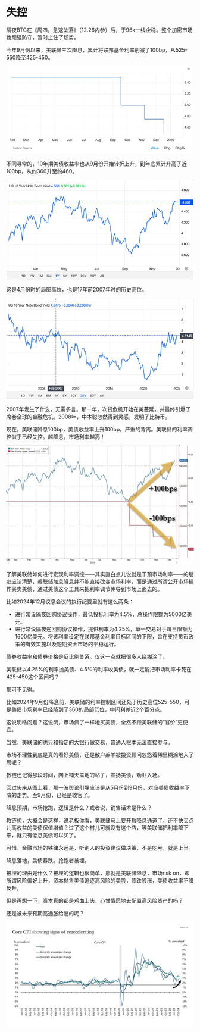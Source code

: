# 失控

隔夜BTC在《周四，急速坠落》（12.26内参）后，于96k一线企稳。整个加密市场也顽强防守，暂时止住了颓势。

今年9月份以来，美联储三次降息，累计将联邦基金利率削减了100bp，从525-550降至425-450。

![](2024-12-27-A01.png)

不同寻常的，10年期美债收益率也从9月份开始转折上升，到年底累计升高了近100bp，从约360升至约460。

![](2024-12-27-A02.png)

这是4月份时的局部高位，也是17年前2007年时的历史高位。

![](2024-12-27-A03.png)

2007年发生了什么，无需多言。那一年，次贷危机开始在美蔓延，并最终引爆了席卷全球的金融危机。2008年，中本聪忽然得到灵感，发明了比特币。

现在，美联储降息100bp，美债收益率上升100bp。严重的背离。美联储的利率调控似乎已经失控。越降息，市场利率越高！

![](2024-12-27-A04.jpeg)

了解美联储如何进行宏观利率调控——其实直白点儿说就是干预市场利率——的朋友应该清楚，美联储加息降息并不能直接改变市场利率，而是通过所谓公开市场操作买卖美债，通过美债这个工具来把利率调节传导到市场上面去的。

比如2024年12月议息会议的执行纪要里就有这么两条：

* 进行常设隔夜回购协议操作，最低投标利率为4.5%，总操作限额为5000亿美元。
* 进行常设隔夜逆回购协议操作，提供利率为4.25%，单一交易对手每日限额为1600亿美元。将该利率设定在联邦基金利率目标区间的下限，旨在支持货币政策的有效实施以及短期资金市场的平稳运行。

债券收益率和债券价格是反比例关系。仅这一点就把很多人绕糊涂了。

美联储以4.25%的利率抛美债、4.5%的利率收美债，就一定能把市场利率卡死在425-450这个区间吗？

那可不见得。

比如2024年9月份降息前，美联储的利率控制区间还处于历史高位525-550，可是美债市场利率已经降到了360的局部低位，中间利差近2个百分点。

这说明啥问题？这说明，市场疯了一样地买美债，全然不顾美联储的“官价”更便宜。

当然，美联储的也只和指定的大银行做交易，普通人根本无法直接参与。

市场不理性到底是真的看好美债，还是散户羔羊被投资顾问忽悠着稀里糊涂地入了局呢？

教链还记得那段时间，网上铺天盖地的帖子，宣扬美债，劝韭入场。

回过头来从图上看，那一波舆论引导应该是从5月份到9月份，对应美债收益率下降的走势。至9月份，已经是收官了。

降息预期，市场抢跑，逻辑是什么？或者说，销售话术是什么？

教链想，大概会是这样，说老板你看，美联储马上要开启降息通道了，还不快买点儿高收益的美债保值增值？过了这个村儿可就没有这个店，等美联储把利率降下来，就只有低息美债可以买了。

可惜，金融市场的铁律永远是，听别人的投资建议做决策，不是吃亏，就是上当。

降息落地，美债暴跌。抢跑者被埋。

被埋的理由是什么？被埋的逻辑也很简单，那就是美联储降息，市场risk on，即所谓风险偏好上升，资本抛售美债追逐高风险的美股，债跌股涨，美债收益率不降反升。

但是再想一下，资本真的都是鸡血上头、心甘情愿地去配置高风险资产的吗？

还是被未来预期高通胀给逼的呢？

![](2024-12-27-A05.png)

